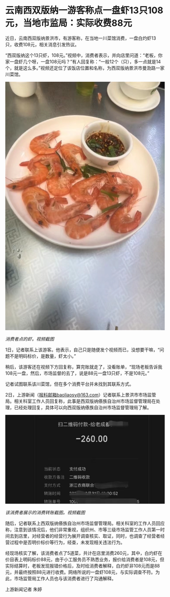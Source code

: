 # 云南西双版纳一游客称点一盘虾13只108元，当地市监局：实际收费88元

近日，云南西双版纳景洪市，有游客称，在当地一川菜馆消费，一盘白灼虾13只，收费108元，相关消息引发热议。

“西双版纳这个13只虾，108元。”视频中，消费者表示，并向店里问道：“老板，你家一盘虾几个呀，一盘108元吗？”有人回复称：“一般12个（只），多一点就是14个，就是这么多。”视频还定位了该饭店位置和名称，为西双版纳景洪市曼泐路一家川菜馆。

![1c3fbe4132036e0de74228b91854a74c.jpg](https://raw.githubusercontent.com/qqhsx/qqnews_image/main/2024/01/02/云南西双版纳一游客称点一盘虾13只108元，当地市监局：实际收费88元/1c3fbe4132036e0de74228b91854a74c.jpg)

 _消费者点的虾。视频截图_

1日，记者联系上该游客。他表示，自己只是随便发个视频而已，没想要干嘛，“问题不是明码标价，是数量，虾太小。”

稍后，该游客还在视频下方回复称，算完账就走了，没看账单，“现场老板告诉我108元一盘，然后，市场监督的去了，说是88元一盘13只虾，不是108元。”

记者试图联系该川菜馆，但在多个消费平台并未找到其联系方式。

2日，上游新闻（报料邮箱baoliaosy@163.com）记者联系上景洪市市场监管局。相关科室工作人员回复称，此事是西双版纳傣族自治州市场监督管理局在处理，已经处理回复，具体可以向西双版纳傣族自治州市场监督管理局了解。

![36ff5b0ddc3d5d6637a3be3abddcd5ee.jpg](https://raw.githubusercontent.com/qqhsx/qqnews_image/main/2024/01/02/云南西双版纳一游客称点一盘虾13只108元，当地市监局：实际收费88元/36ff5b0ddc3d5d6637a3be3abddcd5ee.jpg)

_该消费者展示的消费转账截图。视频截图_

随后，记者联系上西双版纳傣族自治州市场监督管理局。相关科室的工作人员回应称，注意到该情况后，他们非常重视，组织州、市等三级市场监管工作人员第一时间去到店里，对经营者的经营行为展开调查核实、取证，同时，也调查了经营者经营过程中是否明价标价等行为，经查，未发现相关违法行为。

经现场核实了解，该消费者点了5道菜，共计在店里消费260元，其中，白灼虾在价目表上明码标价88元，由于小工服务员不熟悉业务，报价给消费者是108元，但实际结算时，老板发现报错价格后，及时给消费者解释，白灼虾非108元而是88元，并最终按照88元进行收费。网络所说的一盘虾108元，与实际调查不符。为此，市场监管局工作人员也与该消费者进行了沟通解释。

上游新闻记者 朱婷

